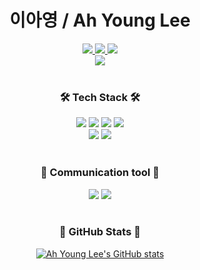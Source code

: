 <h1 align="center"> 이아영 / Ah Young Lee</h1>
<div align="center">
    <a href="mailto:dkdud2408@gmail.com">
        <img src="https://img.shields.io/badge/Gmail-d14836?style=for-the-badge&logo=Gmail&logoColor=white" />
    </a>
    <a href="https://quokka-young.tistory.com/">
        <img src="https://img.shields.io/badge/Tistory-000000?style=for-the-badge&logo=Tistory&logoColor=white" />
  </a>
    <a href="https://quokka-young.tistory.com/"><img src="https://hits.seeyoufarm.com/api/count/incr/badge.svg?url=https%3A%2F%2Fgithub.com%2Fseungwubaek&count_bg=%2379C83D&title_bg=%23555555&icon=&icon_color=%23E7E7E7&title=Visits&edge_flat=false"/></a>
</div>

<div align="center">
    <a href="https://hits.seeyoufarm.com"><img src="https://hits.seeyoufarm.com/api/count/incr/badge.svg?url=https%3A%2F%2Fgithub.com%2Fgjbae1212%2Fleeay3&count_bg=%2388DADE&title_bg=%23555555&icon=&icon_color=%23E7E7E7&title=hits&edge_flat=false"/></a>
</div>
    
</br>

<h3 align="center">
    🛠  Tech Stack  🛠
</h3>

<div align="center">
    <img src="https://img.shields.io/badge/Python-FFD43B?style=for-the-badge&logo=python&logoColor=blue">
    <img src="https://img.shields.io/badge/Django-092E20?style=for-the-badge&logo=django&logoColor=green">
    <img src="https://img.shields.io/badge/java-007396?style=for-the-badge&logo=java&logoColor=white"> 
    <img src="https://img.shields.io/badge/spring-6DB33F?style=for-the-badge&logo=spring&logoColor=white"> 
    <br>
    <img src="https://img.shields.io/badge/MySQL-4479A1?style=for-the-badge&logo=MySQL&logoColor=white"/>
    <img src="https://img.shields.io/badge/GitHub-181717?style=for-the-badge&logo=GitHub&logoColor=white"/>
</div>
</br>

<h3 align="center">
   💬  Communication tool  💬
</h3>
<div align="center">
  <img src="https://img.shields.io/badge/Slack-4A154B?style=for-the-badge&logo=Slack&logoColor=092E20"/> 
  <img src="https://img.shields.io/badge/Trello-0052CC?style=for-the-badge&logo=Trello&logoColor=4584b6"/>
  
</div>
</br>

<div align="center">
<h3 align="center">
 🌱  GitHub Stats  🌱
</h3>
 
[![Ah Young Lee's GitHub stats](https://github-readme-stats.vercel.app/api?username=leeay3)](https://github.com/anuraghazra/github-readme-stats)


